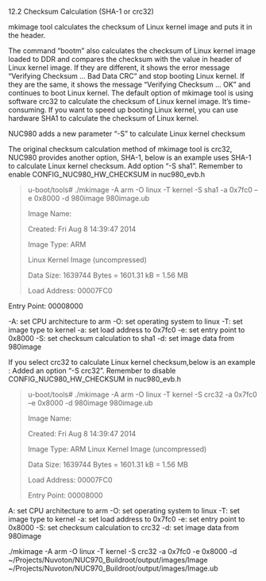 12.2 Checksum Calculation (SHA-1 or crc32) 

mkimage tool calculates the checksum of Linux kernel image and puts it in the header. 

The command “bootm” also calculates the checksum of Linux kernel image loaded to DDR and compares the checksum with the value in header of Linux kernel image. If they are different, it shows the error message “Verifying Checksum ... Bad Data CRC” and stop booting Linux kernel. If they are the same, it shows the message “Verifying Checksum ... OK” and continues to boot Linux kernel. The default option of mkimage tool is using software crc32 to calculate the checksum of Linux kernel image. It’s time-consuming. If you want to speed up booting Linux kernel, you can use hardware SHA1 to calculate the checksum of Linux kernel. 

NUC980 adds a new parameter “-S” to calculate Linux kernel checksum


The original checksum calculation method of mkimage tool is crc32, NUC980 provides another option, SHA-1, below is an example uses SHA-1 to calculate Linux kernel checksum. Add option “-S sha1”. Remember to enable CONFIG_NUC980_HW_CHECKSUM in nuc980_evb.h

>u-boot/tools# ./mkimage -A arm -O linux -T kernel -S sha1 -a 0x7fc0 –e 0x8000 -d 980image 980image.ub 
>
>Image Name: 
>
>Created: Fri Aug 8 14:39:47 2014 
>
>Image Type: ARM 
>
>Linux Kernel Image (uncompressed) 
>
>Data Size: 1639744 Bytes = 1601.31 kB = 1.56 MB 
>
>Load Address: 00007FC0
>
 Entry Point: 00008000

-A: set CPU architecture to arm 
-O: set operating system to linux 
-T: set image type to kernel 
-a: set load address to 0x7fc0
-e: set entry point to 0x8000 
-S: set checksum calculation to sha1 
-d: set image data from 980image

If you select crc32 to calculate Linux kernel checksum,below is an example : Added an option “-S crc32”. Remember to disable CONFIG_NUC980_HW_CHECKSUM in nuc980_evb.h

>u-boot/tools# ./mkimage -A arm -O linux -T kernel -S crc32 -a 0x7fc0 –e 0x8000 -d 980image 980image.ub 
>
>Image Name: 
>
>Created: Fri Aug 8 14:39:47 2014 
>
>Image Type: ARM Linux Kernel Image (uncompressed) 
>
>Data Size: 1639744 Bytes = 1601.31 kB = 1.56 MB 
>
>Load Address: 00007FC0 
>
>Entry Point: 00008000


A: set CPU architecture to arm 
-O: set operating system to linux 
-T: set image type to kernel 
-a: set load address to 0x7fc0 
-e: set entry point to 0x8000
-S: set checksum calculation to crc32 
-d: set image data from 980image



./mkimage -A arm -O linux -T kernel -S crc32 -a 0x7fc0 -e 0x8000 -d ~/Projects/Nuvoton/NUC970_Buildroot/output/images/Image ~/Projects/Nuvoton/NUC970_Buildroot/output/images/Image.ub